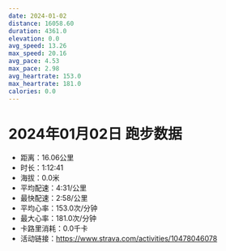 ```yaml
---
date: 2024-01-02
distance: 16058.60
duration: 4361.0
elevation: 0.0
avg_speed: 13.26
max_speed: 20.16
avg_pace: 4.53
max_pace: 2.98
avg_heartrate: 153.0
max_heartrate: 181.0
calories: 0.0
---
```


# 2024年01月02日 跑步数据

- 距离：16.06公里
- 时长：1:12:41
- 海拔：0.0米
- 平均配速：4:31/公里
- 最快配速：2:58/公里
- 平均心率：153.0次/分钟
- 最大心率：181.0次/分钟
- 卡路里消耗：0.0千卡
- 活动链接：https://www.strava.com/activities/10478046078
